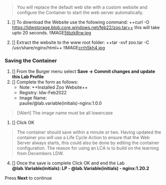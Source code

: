 >You will replace the default web site with a custom website and configure the Container to start the web server automatically.

1. [] To download the Website use the following command: ++curl -O https://ldwstorage.blob.core.windows.net/feb22/zoo.tar++ this will take upto 20 seconds.
!IMAGE[5tbzk8rw.jpg](images/5tbzk8rw.jpg)

1. [] Extract the website to the www root folder: ++tar -xvf zoo.tar -C /usr/share/nginx/html++
!IMAGE[crrh5kh4.jpg](images/crrh5kh4.jpg)

### Saving the Container

1. [] From the Burger menu select **Save -> Commit changes and update this Lab Profile**
1. [] Complete the form as follows:
    - Note: ++Installed Zoo Website++
    - Registry: ldw-Feb2022
    - Image Name: <div style="text-transform:lowercase" markdown="1">paulie/@lab.Variable(initials)-nginx:1.0.0</div>

>[!Alert] The image name must be all lowercase

1. [] Click OK

>The container should save within a minute or two.  Having updated the container you will use a Life Cycle Action to ensure that the Web Server always starts, this could also be done by editing the container configuration.  The reason for using an LCA is to build on the learning from Decembers LDW.

4. [] Once the save is complete Click OK and end the Lab **@lab.Variable(initials): LP - @lab.Variable(initials) - nginx:1.20.2**

Press **Next** to continue
